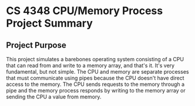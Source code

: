 # CS 4348 CPU/Memory Process Project Summary

## Project Purpose
This project simulates a barebones operating system consisting of a CPU that can read from and write to a memory array, and that's it. It's very fundamental, but not simple. The CPU and memory are separate processes that must communicate using pipes because the CPU doesn't have direct access to the memory. The CPU sends requests to the memory through a pipe and the memory process responds by writing to the memory array or sending the CPU a value from memory. 